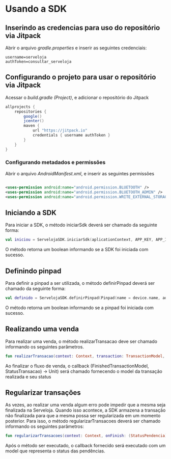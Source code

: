 # Usando a SDK

## Inserindo as credencias para uso do repositório via Jitpack
Abrir o arquivo *gradle.properties* e inserir as seguintes credenciais:

```properties
username=serveloja
authToken=consultar_serveloja
```

## Configurando o projeto para usar o repositório via Jitpack
Acessar o *build.gradle (Project)*, e adicionar o repositório do Jitpack

```gradle
allprojects {
    repositories {
        google()
        jcenter()
        maven {
            url "https://jitpack.io"
            credentials { username authToken }
        }
    }
}
```

### Configurando metadados e permissões
Abrir o arquivo *AndroidManifest.xml*, e inserir as seguintes permissões

```xml

<uses-permission android:name="android.permission.BLUETOOTH" />
<uses-permission android:name="android.permission.BLUETOOTH_ADMIN" />
<uses-permission android:name="android.permission.WRITE_EXTERNAL_STORAGE" />
```
## Iniciando a SDK
Para iniciar a SDK, o método iniciarSdk deverá ser chamado da seguinte forma:
```kotlin
val iniciou = ServelojaSDK.iniciarSdk(aplicationContext, APP_KEY, APP_ID)
```
O método retorna um boolean informando se a SDK foi iniciada com sucesso.

## Definindo pinpad
Para definir a pinpad a ser utilizada, o método definirPinpad deverá ser chamado da seguinte forma:
```kotlin
val definido = ServelojaSDK.definirPinpad(Pinpad(name = device.name, address = device.address))
```
O método retorna um boolean informando se a pinpad foi iniciada com sucesso.

## Realizando uma venda
Para realizar uma venda, o método realizarTransacao deve ser chamado informando os seguintes parâmetros.
```kotlin
fun realizarTransacao(context: Context, transaction: TransactionModel, onFinish: (FinishedTransactionModel, StatusTransacao) -> Unit)
```
Ao finalizar o fluxo de venda, o callback (FinishedTransactionModel, StatusTransacao) -> Unit) será chamado fornecendo o model da transação realizada e seu status


## Regularizar transações
As vezes, ao realizar uma venda algum erro pode impedir que a mesma seja finalizada na Serveloja. Quando isso acontece, a SDK armazena a transação não finalizada para que a mesma possa ser regularizada em um momento posterior.
Para isso, o método regularizarTransacoes deverá ser chamado informando os seguintes parâmetros:
```kotlin 
fun regularizarTransacoes(context: Context, onFinish: (StatusPendencia) -> Unit)
```
Após o método ser executado, o callback fornecido será executado com um model que representa o status das pendências.
